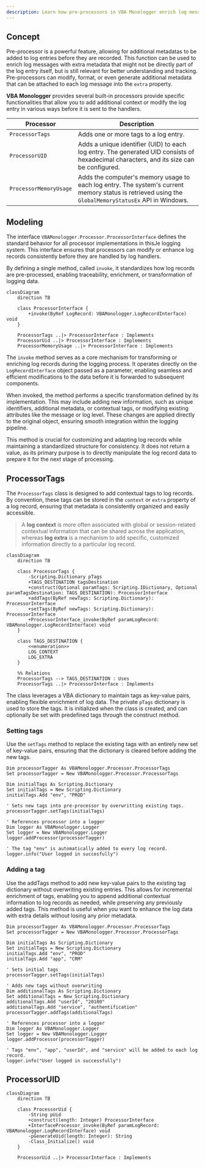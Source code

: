 ```yaml
---
description: Learn how pre-processors in VBA Monologger enrich log messages with additional metadata before recording.
---
```


## Concept

Pre-processor is a powerful feature, allowing for additional metadatas to be added to log entries before they are recorded. This function can be used to enrich log messages with extra metadata that might not be directly part of the log entry itself, but is still relevant for better understanding and tracking. Pre-processors can modify, format, or even generate additional metadata that can be attached to each log message into the `extra` property.

**VBA Monologger** provides several built-in processors provide specific functionalities that allow you to add additional context or modify the log entry in various ways before it is sent to the handlers.

| Processor             | Description                                                                                                                     |
|------------------------|---------------------------------------------------------------------------------------------------------------------------------|
| `ProcessorTags`        | Adds one or more tags to a log entry.                                                                                          |
| `ProcessorUID`         | Adds a unique identifier (UID) to each log entry. The generated UID consists of hexadecimal characters, and its size can be configured. |
| `ProcessorMemoryUsage` | Adds the computer's memory usage to each log entry. The system's current memory status is retrieved using the `GlobalMemoryStatusEx` API in Windows. |



## Modeling

The interface `VBAMonologger.Processor.ProcessorInterface` defines the standard behavior for all processor implementations in thisJe logging system. This interface ensures that processors can modify or enhance log records consistently before they are handled by log handlers. 

By defining a single method, called `invoke`, it standardizes how log records are pre-processed, enabling traceability, enrichment, or transformation of logging data.

```mermaid
classDiagram
    direction TB

    class ProcessorInterface {
        +invoke(ByRef LogRecord: VBAMonologger.LogRecordInterface) void
    }

    ProcessorTags ..|> ProcessorInterface : Implements
    ProcessorUid ..|> ProcessorInterface : Implements
    ProcessorMemoryUsage ..|> ProcessorInterface : Implements
```

The `invoke` method serves as a core mechanism for transforming or enriching log records during the logging process. It operates directly on the `LogRecordInterface` object passed as a parameter, enabling seamless and efficient modifications to the data before it is forwarded to subsequent components.

When invoked, the method performs a specific transformation defined by its implementation. This may include adding new information, such as unique identifiers, additional metadata, or contextual tags, or modifying existing attributes like the message or log level. These changes are applied directly to the original object, ensuring smooth integration within the logging pipeline.

This method is crucial for customizing and adapting log records while maintaining a standardized structure for consistency. It does not return a value, as its primary purpose is to directly manipulate the log record data to prepare it for the next stage of processing.


## ProcessorTags

The `ProcessorTags` class is designed to add contextual tags to log records. By convention, these tags can be stored in the `context` or `extra` property of a log record, ensuring that metadata is consistently organized and easily accessible. 

> A **log context** is more often associated with global or session-related contextual information that can be shared across the application, whereas **log extra** is a mechanism to add specific, customized information directly to a particular log record.

```mermaid
classDiagram
    direction TB

    class ProcessorTags {
        -Scripting.Dictionary pTags
        +TAGS_DESTINATION tagsDestination
        +construct(Optional paramTags: Scripting.IDictionary, Optional paramTagsDestination: TAGS_DESTINATION): ProcessorInterface
        +addTags(ByRef newTags: Scripting.Dictionary): ProcessorInterface
        +setTags(ByRef newTags: Scripting.Dictionary): ProcessorInterface
        +ProcessorInterface_invoke(ByRef paramLogRecord: VBAMonologger.LogRecordInterface) void
    }

    class TAGS_DESTINATION {
        <<enumeration>>
        LOG_CONTEXT
        LOG_EXTRA
    }

    %% Relations
    ProcessorTags --> TAGS_DESTINATION : Uses
    ProcessorTags ..|> ProcessorInterface : Implements
```

The class leverages a VBA dictionary to maintain tags as key-value pairs, enabling flexible enrichment of log data. The private `pTags` dictionary is used to store the tags. It is initialized when the class is created, and can optionally be set with predefined tags through the construct method.


### Setting tags

Use the `setTags` method to replace the existing tags with an entirely new set of key-value pairs, ensuring that the dictionary is cleared before adding the new tags.

``` vbscript
Dim processorTagger As VBAMonologger.Processor.ProcessorTags
Set processorTagger = New VBAMonologger.Processor.ProcessorTags

Dim initialTags As Scripting.Dictionary
Set initialTags = New Scripting.Dictionary
initialTags.Add "env", "PROD"

' Sets new tags into pre-processor by overwritting existing tags.
processorTagger.setTags(initialTags)

' References processor into a logger
Dim logger As VBAMonologger.Logger
Set logger = New VBAMonologger.Logger
logger.addProcessor(processorTagger)

' The tag "env" is automatically added to every log record.
logger.info("User logged in succesfully")
```


### Adding a tag

Use the addTags method to add new key-value pairs to the existing tag dictionary without overwriting existing entries. This allows for incremental enrichment of tags, enabling you to append additional contextual information to log records as needed, while preserving any previously added tags. This method is useful when you want to enhance the log data with extra details without losing any prior metadata.

``` vbscript
Dim processorTagger As VBAMonologger.Processor.ProcessorTags
Set processorTagger = New VBAMonologger.Processor.ProcessorTags

Dim initialTags As Scripting.Dictionary
Set initialTags = New Scripting.Dictionary
initialTags.Add "env", "PROD"
initialTags.Add "app", "CRM"

' Sets initial tags
processorTagger.setTags(initialTags)

' Adds new tags without overwriting
Dim additionalTags As Scripting.Dictionary
Set additionalTags = New Scripting.Dictionary
additionalTags.Add "userId", "20100"
additionalTags.Add "service", "authentification"
processorTagger.addTags(additionalTags)

' References processor into a logger
Dim logger As VBAMonologger.Logger
Set logger = New VBAMonologger.Logger
logger.addProcessor(processorTagger)

' Tags "env", "app", "userId", and "service" will be added to each log record.
logger.info("User logged in successfully")
```


## ProcessorUID

```mermaid
classDiagram
    direction TB

    class ProcessorUid {
        -String pUid
        +construct(length: Integer) ProcessorInterface
        +InterfaceProcessor_invoke(ByRef paramLogRecord: VBAMonologger.LogRecordInterface) void
        -pGenerateUid(length: Integer): String
        -Class_Initialize() void
    }

    ProcessorUid ..|> ProcessorInterface : Implements
   
```

